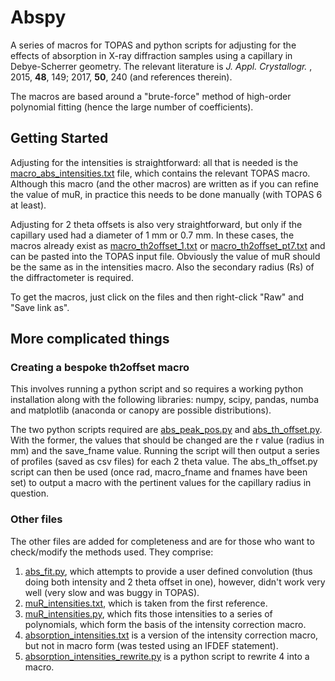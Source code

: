 # Abspy
A series of macros for TOPAS and python scripts for adjusting for the 
effects of absorption in X-ray diffraction samples using a capillary in 
Debye-Scherrer geometry. The relevant literature is <i>J. Appl. Crystallogr.
</i>, 2015, <b>48</b>, 149; 2017, <b>50</b>, 240 (and references therein).

The macros are based around a "brute-force" method of high-order polynomial 
fitting (hence the large number of coefficients).

## Getting Started
Adjusting for the intensities is straightforward: all that is needed is the
[macro\_abs\_intensities.txt](../master/macro_abs_intensities.txt) 
file, which contains the relevant TOPAS macro.
Although this macro (and the other macros) are written as if you can refine
the value of muR, in practice this needs to be done manually (with TOPAS 6
at least).

Adjusting for 2 theta offsets is also very straightforward, but only if the
capillary used had a diameter of 1 mm or 0.7 mm. In these cases, the macros
already exist as [macro\_th2offset\_1.txt](../master/macro_th2offset_1.txt) or [macro\_th2offset\_pt7.txt](../master/macro_th2offset_pt7.txt) 
and can be pasted into the TOPAS input file. Obviously the value of muR 
should be the same as in the intensities macro. Also the secondary radius 
(Rs) of the diffractometer is required.

To get the macros, just click on the files and then right-click "Raw" and
"Save link as".

## More complicated things
### Creating a bespoke th2offset macro
This involves running a python script and so requires a working python
installation along with the following libraries: numpy, scipy, pandas, 
numba and matplotlib (anaconda or canopy are possible distributions).

The two python scripts required are [abs\_peak\_pos.py](../master/abs_peak_pos.py) and [abs\_th\_offset.py](../master/abs_th_offset.py). 
With the former, the values that should be changed are
the r value (radius in mm) and the save\_fname value. Running the script
will then output a series of profiles (saved as csv files) for each 2
theta value. The abs\_th\_offset.py script can then be used (once rad,
macro\_fname and fnames have been set) to output a macro with the
pertinent values for the capillary radius in question.

### Other files
The other files are added for completeness and are for those who want to 
check/modify the methods used. They comprise:
1. [abs\_fit.py](../master/abs_fit.py), which attempts to provide a 
user defined convolution (thus doing both intensity and 2 theta offset in
one), however, didn't work very well (very slow and was buggy in TOPAS).
2. [muR\_intensities.txt](../master/muR_intensities.txt), which is 
taken from the first reference.
3. [muR\_intensities.py](../master/muR_intensities.py), which fits
those intensities to a series of polynomials, which form the basis of the
intensity correction macro.
4. [absorption\_intensities.txt](../master/absorption_intensities.txt) 
is a version of the intensity correction macro, but not in macro form (was
tested using an IFDEF statement).
5. [absorption\_intensities\_rewrite.py](../master/absorption_intensities_rewrite.py) is a python script to rewrite 4 into a macro.
